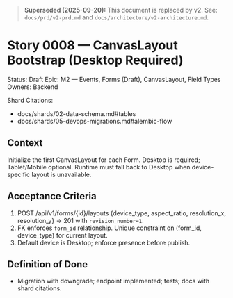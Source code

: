> **Superseded (2025-09-20):** This document is replaced by v2.
> See: `docs/prd/v2-prd.md` and `docs/architecture/v2-architecture.md`.

# Story 0008 — CanvasLayout Bootstrap (Desktop Required)

Status: Draft
Epic: M2 — Events, Forms (Draft), CanvasLayout, Field Types
Owners: Backend

Shard Citations:
- docs/shards/02-data-schema.md#tables
- docs/shards/05-devops-migrations.md#alembic-flow

## Context
Initialize the first CanvasLayout for each Form. Desktop is required; Tablet/Mobile optional. Runtime must fall back to Desktop when device-specific layout is unavailable.

## Acceptance Criteria
1) POST /api/v1/forms/{id}/layouts {device_type, aspect_ratio, resolution_x, resolution_y} → 201 with `revision_number=1`.
2) FK enforces `form_id` relationship. Unique constraint on (form_id, device_type) for current layout.
3) Default device is Desktop; enforce presence before publish.

## Definition of Done
- Migration with downgrade; endpoint implemented; tests; docs with shard citations.
